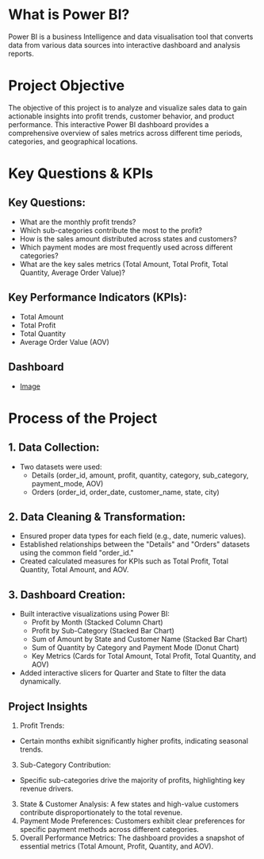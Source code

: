 # What is Power BI?
Power BI is a business Intelligence and data visualisation tool that converts data from various data sources into interactive dashboard and analysis reports.

# Project Objective
The objective of this project is to analyze and visualize sales data to gain actionable insights into profit trends, customer behavior, and product performance. This interactive Power BI dashboard provides a comprehensive overview of sales metrics across different time periods, categories, and geographical locations.

# Key Questions & KPIs

## Key Questions:

- What are the monthly profit trends?
- Which sub-categories contribute the most to the profit?
- How is the sales amount distributed across states and customers?
- Which payment modes are most frequently used across different categories?
- What are the key sales metrics (Total Amount, Total Profit, Total Quantity, Average Order Value)?

## Key Performance Indicators (KPIs):

- Total Amount
- Total Profit
- Total Quantity
- Average Order Value (AOV)

## Dashboard

- <a href = "https://github.com/AkashKumar-47/Data-analytics/blob/main/Ecommerce%20Saled%20Dashboard.png">Image</a>

# Process of the Project
## 1.	Data Collection:
- Two datasets were used:
  - Details (order_id, amount, profit, quantity, category, sub_category, payment_mode, AOV)
  - Orders (order_id, order_date, customer_name, state, city)
## 2.	Data Cleaning & Transformation:
- Ensured proper data types for each field (e.g., date, numeric values).
- Established relationships between the "Details" and "Orders" datasets using the common field "order_id."
- Created calculated measures for KPIs such as Total Profit, Total Quantity, Total Amount, and AOV.
## 3.	Dashboard Creation:
- Built interactive visualizations using Power BI:
  - Profit by Month (Stacked Column Chart)
  - Profit by Sub-Category (Stacked Bar Chart)
  - Sum of Amount by State and Customer Name (Stacked Bar Chart)
  - Sum of Quantity by Category and Payment Mode (Donut Chart)
  - Key Metrics (Cards for Total Amount, Total Profit, Total Quantity, and AOV)
- Added interactive slicers for Quarter and State to filter the data dynamically.

## Project Insights
1.  Profit Trends:
- Certain months exhibit significantly higher profits, indicating seasonal trends.
3.	Sub-Category Contribution:
- Specific sub-categories drive the majority of profits, highlighting key revenue drivers.
3.	State & Customer Analysis: A few states and high-value customers contribute disproportionately to the total revenue.
4.	Payment Mode Preferences: Customers exhibit clear preferences for specific payment methods across different categories.
5.	Overall Performance Metrics: The dashboard provides a snapshot of essential metrics (Total Amount, Profit, Quantity, and AOV).
